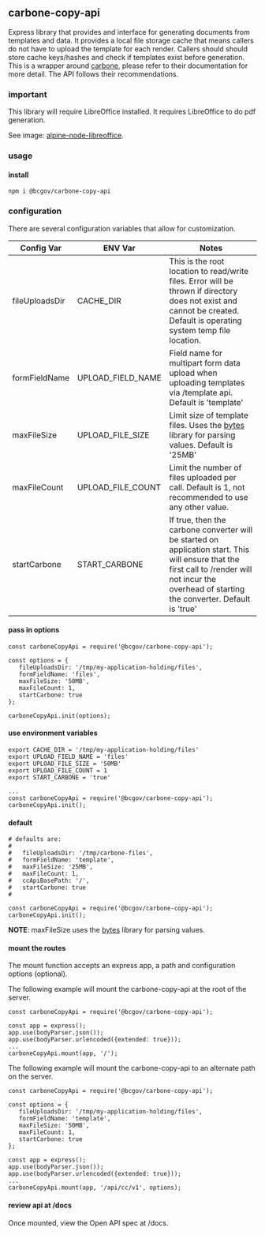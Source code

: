 ## carbone-copy-api
Express library that provides and interface for generating documents from templates and data.  It provides a local file storage cache that means callers do not have to upload the template for each render.  Callers should should store cache keys/hashes and check if templates exist before generation.  
This is a wrapper around [carbone](https://carbone.io), please refer to their documentation for more detail.  The API follows their recommendations.    

### important
This library will require LibreOffice installed.  It requires LibreOffice to do pdf generation.  

See image: [alpine-node-libreoffice](https://hub.docker.com/r/bcgovimages/alpine-node-libreoffice).  

### usage

#### install

``` 
npm i @bcgov/carbone-copy-api
```

### configuration
There are several configuration variables that allow for customization.  

| Config Var | ENV Var | Notes |
| --- | --- | --- |
| fileUploadsDir | CACHE\_DIR | This is the root location to read/write files.  Error will be thrown if directory does not exist and cannot be created.  Default is operating system temp file location. |
| formFieldName | UPLOAD\_FIELD\_NAME | Field name for multipart form data upload when uploading templates via /template api.  Default is 'template' |
| maxFileSize | UPLOAD\_FILE\_SIZE | Limit size of template files. Uses the [bytes](https://www.npmjs.com/package/bytes) library for parsing values.  Default is '25MB'|
| maxFileCount | UPLOAD\_FILE\_COUNT | Limit the number of files uploaded per call.  Default is 1, not recommended to use any other value. |
| startCarbone | START\_CARBONE |If true, then the carbone converter will be started on application start. This will ensure that the first call to /render will not incur the overhead of starting the converter. Default is 'true' |


#### pass in options
```
const carboneCopyApi = require('@bcgov/carbone-copy-api');

const options = {
   fileUploadsDir: '/tmp/my-application-holding/files',
   formFieldName: 'files',
   maxFileSize: '50MB',
   maxFileCount: 1,
   startCarbone: true
};

carboneCopyApi.init(options);
```

#### use environment variables
```
export CACHE_DIR = '/tmp/my-application-holding/files'
export UPLOAD_FIELD_NAME = 'files'
export UPLOAD_FILE_SIZE = '50MB'
export UPLOAD_FILE_COUNT = 1
export START_CARBONE = 'true'

...
const carboneCopyApi = require('@bcgov/carbone-copy-api');
carboneCopyApi.init();
```

#### default
```
# defaults are:
#
#   fileUploadsDir: '/tmp/carbone-files',
#   formFieldName: 'template',
#   maxFileSize: '25MB',
#   maxFileCount: 1,
#   ccApiBasePath: '/',
#   startCarbone: true
#

const carboneCopyApi = require('@bcgov/carbone-copy-api');
carboneCopyApi.init();
```

**NOTE**: maxFileSize uses the [bytes](https://www.npmjs.com/package/bytes) library for parsing values.   

#### mount the routes
The mount function accepts an express app, a path and configuration options (optional).  

The following example will mount the carbone-copy-api at the root of the server.

```
const carboneCopyApi = require('@bcgov/carbone-copy-api');

const app = express();
app.use(bodyParser.json());
app.use(bodyParser.urlencoded({extended: true}));
...
carboneCopyApi.mount(app, '/');

```
The following example will mount the carbone-copy-api to an alternate path on the server.

```
const carboneCopyApi = require('@bcgov/carbone-copy-api');

const options = {
   fileUploadsDir: '/tmp/my-application-holding/files',
   formFieldName: 'template',
   maxFileSize: '50MB',
   maxFileCount: 1,
   startCarbone: true
};

const app = express();
app.use(bodyParser.json());
app.use(bodyParser.urlencoded({extended: true}));
...
carboneCopyApi.mount(app, '/api/cc/v1', options);

```

#### review api at /docs
Once mounted, view the Open API spec at /docs. 


